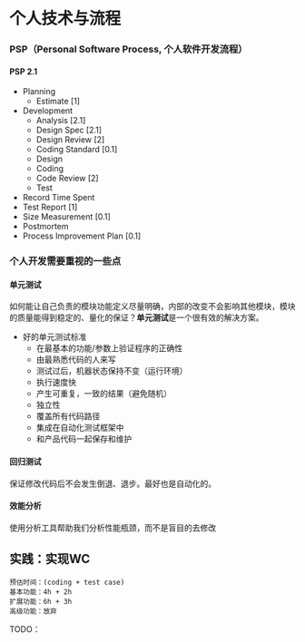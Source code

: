 # 个人技术与流程

### PSP（Personal Software Process, 个人软件开发流程）

#### PSP 2.1
* Planning
    * Estimate [1]
* Development
    * Analysis [2.1]
    * Design Spec [2.1]
    * Design Review [2]
    * Coding Standard [0.1]
    * Design
    * Coding
    * Code Review [2]
    * Test
* Record Time Spent
* Test Report [1]
* Size Measurement [0.1]
* Postmortem
* Process Improvement Plan [0.1]

### 个人开发需要重视的一些点
#### 单元测试
如何能让自己负责的模块功能定义尽量明确，内部的改变不会影响其他模块，模块的质量能得到稳定的、量化的保证？**单元测试**是一个很有效的解决方案。

* 好的单元测试标准
    * 在最基本的功能/参数上验证程序的正确性
    * 由最熟悉代码的人来写
    * 测试过后，机器状态保持不变（运行环境）
    * 执行速度快
    * 产生可重复，一致的结果（避免随机）
    * 独立性
    * 覆盖所有代码路径
    * 集成在自动化测试框架中
    * 和产品代码一起保存和维护

#### 回归测试
保证修改代码后不会发生倒退、退步。最好也是自动化的。

#### 效能分析
使用分析工具帮助我们分析性能瓶颈，而不是盲目的去修改

## 实践：实现WC
```
预估时间：(coding + test case)
基本功能：4h + 2h
扩展功能：6h + 3h
高级功能：放弃
```
TODO：
